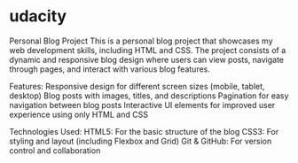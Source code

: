 # udacity
Personal Blog Project
This is a personal blog project that showcases my web development skills, including HTML and CSS. The project consists of a dynamic and responsive blog design where users can view posts, navigate through pages, and interact with various blog features.

Features:
Responsive design for different screen sizes (mobile, tablet, desktop)
Blog posts with images, titles, and descriptions
Pagination for easy navigation between blog posts
Interactive UI elements for improved user experience using only HTML and CSS

Technologies Used:
HTML5: For the basic structure of the blog
CSS3: For styling and layout (including Flexbox and Grid)
Git & GitHub: For version control and collaboration
